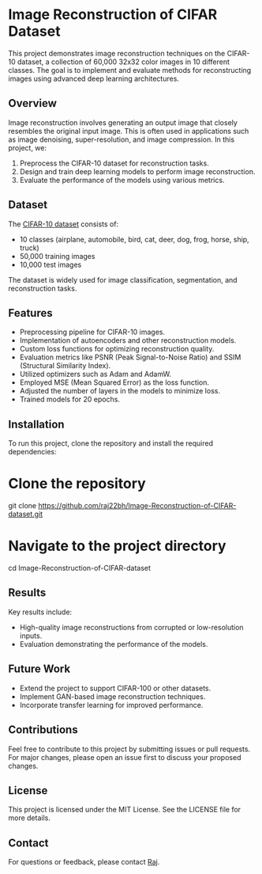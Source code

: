 # Image Reconstruction of CIFAR Dataset

This project demonstrates image reconstruction techniques on the CIFAR-10 dataset, a collection of 60,000 32x32 color images in 10 different classes. The goal is to implement and evaluate methods for reconstructing images using advanced deep learning architectures.

## Overview
Image reconstruction involves generating an output image that closely resembles the original input image. This is often used in applications such as image denoising, super-resolution, and image compression. In this project, we:

1. Preprocess the CIFAR-10 dataset for reconstruction tasks.
2. Design and train deep learning models to perform image reconstruction.
3. Evaluate the performance of the models using various metrics.

## Dataset
The [CIFAR-10 dataset](https://www.cs.toronto.edu/~kriz/cifar.html) consists of:
- 10 classes (airplane, automobile, bird, cat, deer, dog, frog, horse, ship, truck)
- 50,000 training images
- 10,000 test images

The dataset is widely used for image classification, segmentation, and reconstruction tasks.

## Features
- Preprocessing pipeline for CIFAR-10 images.
- Implementation of autoencoders and other reconstruction models.
- Custom loss functions for optimizing reconstruction quality.
- Evaluation metrics like PSNR (Peak Signal-to-Noise Ratio) and SSIM (Structural Similarity Index).
- Utilized optimizers such as Adam and AdamW.
- Employed MSE (Mean Squared Error) as the loss function.
- Adjusted the number of layers in the models to minimize loss.
- Trained models for 20 epochs.

## Installation
To run this project, clone the repository and install the required dependencies:


# Clone the repository
git clone https://github.com/raj22bh/Image-Reconstruction-of-CIFAR-dataset.git

# Navigate to the project directory
cd Image-Reconstruction-of-CIFAR-dataset



## Results
Key results include:
- High-quality image reconstructions from corrupted or low-resolution inputs.
- Evaluation demonstrating the performance of the models.

## Future Work
- Extend the project to support CIFAR-100 or other datasets.
- Implement GAN-based image reconstruction techniques.
- Incorporate transfer learning for improved performance.

## Contributions
Feel free to contribute to this project by submitting issues or pull requests. For major changes, please open an issue first to discuss your proposed changes.

## License
This project is licensed under the MIT License. See the LICENSE file for more details.

## Contact
For questions or feedback, please contact [Raj](https://github.com/raj22bh).

